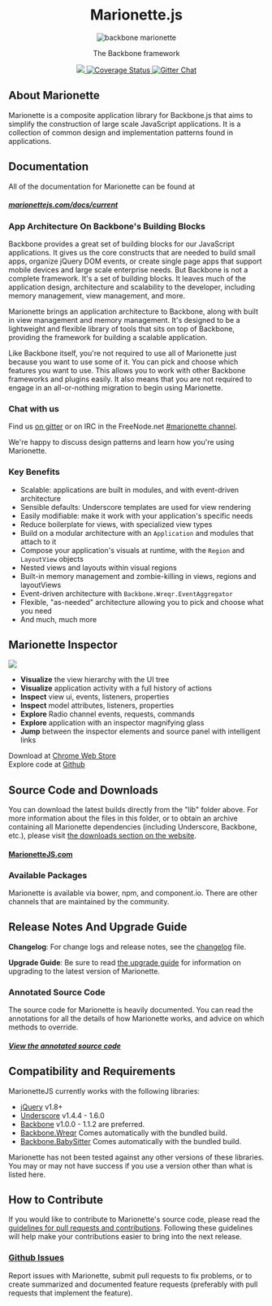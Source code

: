<h1 align="center">Marionette.js</h1>
<p align="center">
  <img title="backbone marionette" src='https://cdn.mediacru.sh/6sNqngKFuqft.svg' />
</p>
<p align="center">The Backbone framework</p>
<p align="center">
  <a title='Build Status' href="https://travis-ci.org/marionettejs/backbone.marionette">
    <img src='https://secure.travis-ci.org/marionettejs/backbone.marionette.svg?branch=master' />
  </a>
  <a href='https://coveralls.io/r/marionettejs/backbone.marionette'>
    <img src='https://img.shields.io/coveralls/marionettejs/backbone.marionette.svg' alt='Coverage Status' />
  </a>
  <a href='https://gitter.im/marionettejs/backbone.marionette?utm_source=badge&utm_medium=badge&utm_group=pr-badge&utm_content=body_badge'>
    <img src='https://badges.gitter.im/Join%20Chat.svg' alt='Gitter Chat' />
  </a>
</p>

## About Marionette

Marionette is a composite application library for Backbone.js that
aims to simplify the construction of large scale JavaScript applications.
It is a collection of common design and implementation patterns found in
applications.

## Documentation

All of the documentation for Marionette can be found at

##### [marionettejs.com/docs/current](http://marionettejs.com/docs/current)

### App Architecture On Backbone's Building Blocks

Backbone provides a great set of building blocks for our JavaScript
applications. It gives us the core constructs that are needed to build
small apps, organize jQuery DOM events, or create single page apps that
support mobile devices and large scale enterprise needs. But Backbone is
not a complete framework. It's a set of building blocks. It leaves
much of the application design, architecture and scalability to the
developer, including memory management, view management, and more.

Marionette brings an application architecture to Backbone, along with
built in view management and memory management. It's designed to be a
lightweight and flexible library of tools that sits on top of Backbone,
providing the framework for building a scalable application.

Like Backbone itself, you're not required to use all of Marionette just
because you want to use some of it. You can pick and choose which features
you want to use. This allows you to work with other Backbone
frameworks and plugins easily. It also means that you are not required
to engage in an all-or-nothing migration to begin using Marionette.

### Chat with us

Find us [on gitter](https://gitter.im/marionettejs/backbone.marionette) or on IRC in the FreeNode.net [#marionette channel](http://freenode.net).

We're happy to discuss design patterns and learn how you're using Marionette.


### Key Benefits

* Scalable: applications are built in modules, and with event-driven architecture
* Sensible defaults: Underscore templates are used for view rendering
* Easily modifiable: make it work with your application's specific needs
* Reduce boilerplate for views, with specialized view types
* Build on a modular architecture with an `Application` and modules that attach to it
* Compose your application's visuals at runtime, with the `Region` and `LayoutView` objects
* Nested views and layouts within visual regions
* Built-in memory management and zombie-killing in views, regions and layoutViews
* Event-driven architecture with `Backbone.Wreqr.EventAggregator`
* Flexible, "as-needed" architecture allowing you to pick and choose what you need
* And much, much more


## Marionette Inspector

<a href="https://github.com/marionettejs/marionette.inspector"><img src="http://i.imgur.com/B1q9QXH.jpg" align="center" /></a>

+ **Visualize** the view hierarchy with the UI tree
+ **Visualize** application activity with a full history of actions
+ **Inspect** view ui, events, listeners, properties
+ **Inspect** model attributes, listeners, properties
+ **Explore** Radio channel events, requests, commands
+ **Explore** application with an inspector magnifying glass
+ **Jump** between the inspector elements and source panel with intelligent links

Download at [Chrome Web Store](https://chrome.google.com/webstore/detail/marionette-inspector/fbgfjlockdhidoaempmjcddibjklhpka)  
Explore code at  [Github](https://github.com/marionettejs/marionette.inspector)

## Source Code and Downloads

You can download the latest builds directly from the "lib" folder above.
For more information about the files in this folder, or to obtain an archive
containing all Marionette dependencies (including Underscore, Backbone, etc.),
please visit [the downloads section on the website](http://marionettejs.com#download).

#### [MarionetteJS.com](http://marionettejs.com#download)

### Available Packages

Marionette is available via bower, npm, and component.io. There are other channels that are maintained by the community.


## Release Notes And Upgrade Guide

**Changelog**: For change logs and release notes, see the
[changelog](changelog.md) file.

**Upgrade Guide**: Be sure to read [the upgrade guide](upgradeGuide.md)
for information on upgrading to the latest version of Marionette.


### Annotated Source Code

The source code for Marionette is heavily documented.
You can read the annotations for all the details of how Marionette works, and advice on which methods to override.

##### [View the annotated source code](http://marionettejs.com/annotated-src/backbone.marionette)

## Compatibility and Requirements

MarionetteJS currently works with the following libraries:

* [jQuery](http://jquery.com) v1.8+
* [Underscore](http://underscorejs.org) v1.4.4 - 1.6.0
* [Backbone](http://backbonejs.org) v1.0.0 - 1.1.2 are preferred.
* [Backbone.Wreqr](https://github.com/marionettejs/backbone.wreqr) Comes automatically with the bundled build.
* [Backbone.BabySitter](https://github.com/marionettejs/backbone.babysitter) Comes automatically with the bundled build.

Marionette has not been tested against any other versions of these
libraries. You may or may not have success if you use a version other
than what is listed here.


## How to Contribute

If you would like to contribute to Marionette's source code, please read
the [guidelines for pull requests and contributions](CONTRIBUTING.md).
Following these guidelines will help make your contributions easier to
bring into the next release.

### [Github Issues](//github.com/marionettejs/backbone.marionette/issues)

Report issues with Marionette, submit pull requests to fix problems, or to
create summarized and documented feature requests (preferably with pull
requests that implement the feature).

